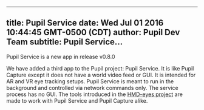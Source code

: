 ---
 title: Pupil Service
 date: Wed Jul 01 2016 10:44:45 GMT-0500 (CDT)
 author: Pupil Dev Team
 subtitle: Pupil Service...  
 ---

Pupil Service is a new app in release v0.8.0

We have added a third app to the Pupil project: Pupil Service. It is like Pupil Capture except it does not have a world video feed or GUI.
It is intended for AR and VR eye tracking setups. Pupil Service is meant to run in the background and controlled via network commands only. The service process has no GUI.
The tools introduced in the [HMD-eyes project](https://github.com/pupil-labs/hmd-eyes) are made to work with Pupil Service and Pupil Capture alike.



